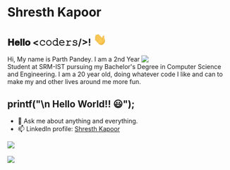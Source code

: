 # Shresth Kapoor

<h2> 𝐇𝐞𝐥𝐥𝐨 <𝚌𝚘𝚍𝚎𝚛𝚜/>! <img src="https://raw.githubusercontent.com/ABSphreak/ABSphreak/master/gifs/Hi.gif" width="30px"></h2>

<img align='right' src='https://user-images.githubusercontent.com/5713670/87202985-820dcb80-c2b6-11ea-9f56-7ec461c497c3.gif' width='200"'>

Hi, My name is Parth Pandey. I am a 2nd Year Student at SRM-IST pursuing my Bachelor's Degree in Computer Science and Engineering. I am a 20 year old, doing whatever code I like and can to make my and other lives around me more fun. 

## printf("\n Hello World!! 😃");
- 💬 Ask me about anything and everything.
- 📫 LinkedIn profile: [Shresth Kapoor](https://www.linkedin.com/in/shresth-kapoor-7skp/)


<img src='https://github-readme-stats.vercel.app/api?username=shresthkapoor7&show_icons=true&theme=dark' width='500'>


<p><img src="https://komarev.com/ghpvc/?username=shresthkapoor7&style=flat&color=e06c75&label=visitors"/></p>
